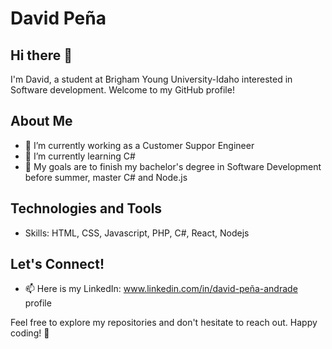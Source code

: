 # David Peña 

## Hi there 👋

I'm David, a student at Brigham Young University-Idaho interested in Software development. Welcome to my GitHub profile! 

## About Me
- 🔭 I’m currently working as a Customer Suppor Engineer
- 🌱 I’m currently learning C#
- 👯 My goals are to finish my bachelor's degree in Software Development before summer, master C# and Node.js 

## Technologies and Tools
- Skills: HTML, CSS, Javascript, PHP, C#, React, Nodejs 

## Let's Connect!
- 📫 Here is my LinkedIn: www.linkedin.com/in/david-peña-andrade profile

Feel free to explore my repositories and don't hesitate to reach out. Happy coding! 🚀
